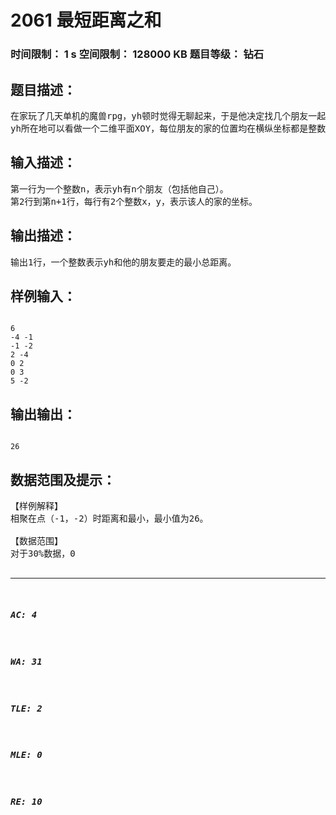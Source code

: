 # 2061 最短距离之和   
### 时间限制： 1 s     空间限制： 128000 KB     题目等级： 钻石  
## 题目描述：  

<pre>
在家玩了几天单机的魔兽rpg，yh顿时觉得无聊起来，于是他决定找几个朋友一起开黑。
yh所在地可以看做一个二维平面XOY，每位朋友的家的位置均在横纵坐标都是整数的点上，。由于yh和他的朋友都是神级宅男，都不想离开自己的家，经过一番商议他们决定，他们决定去一个人的家，使所有人到该人所在位置的距离和最小。由于常年玩魔兽rpg，yh和他的朋友们已经产生运动障碍，只能平行于x轴或y轴运动。你能帮yh找出这个最小距离吗？
</pre>
  
  
## 输入描述：  

<pre>
第一行为一个整数n，表示yh有n个朋友（包括他自己）。
第2行到第n+1行，每行有2个整数x，y，表示该人的家的坐标。
</pre>
  
  
## 输出描述：  

<pre>
输出1行，一个整数表示yh和他的朋友要走的最小总距离。
</pre>
  
  
## 样例输入：  

<pre><code>
6
-4 -1
-1 -2
2 -4
0 2
0 3
5 -2
</code></pre>
  
  
## 输出输出：  

<pre><code>
26
</code></pre>
  
  
## 数据范围及提示：  

<pre>
【样例解释】
相聚在点（-1，-2）时距离和最小，最小值为26。
 
【数据范围】
对于30%数据，0<N≤1000
对于100%数据，0<n≤100000，-10^9 ≤ x,y ≤ 10^9,t ≤10
</pre>
  
  
***  

##### AC: 4  
##### WA: 31  
##### TLE: 2  
##### MLE: 0  
##### RE: 10  
